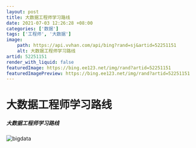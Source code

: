 ```yaml
---
layout: post
title: 大数据工程师学习路线
date: 2021-07-03 12:26:28 +08:00
categories: ['数据']
tags: ['工程师', '大数据']
image:
    path: https://api.vvhan.com/api/bing?rand=sj&artid=52251151
    alt: 大数据工程师学习路线
artid: 52251151
render_with_liquid: false
featuredImage: https://bing.ee123.net/img/rand?artid=52251151
featuredImagePreview: https://bing.ee123.net/img/rand?artid=52251151
---
```


# 大数据工程师学习路线

##### 大数据工程师学习路线

![bigdata](https://img-blog.csdn.net/20160819150953774)